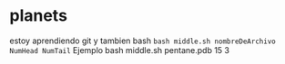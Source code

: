 # planets
estoy aprendiendo git y tambien bash 
`bash middle.sh nombreDeArchivo NumHead NumTail`
Ejemplo 
bash middle.sh pentane.pdb 15 3

